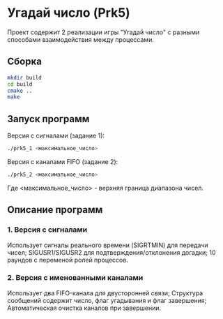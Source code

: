 # Угадай число (Prk5)

Проект содержит 2 реализации игры "Угадай число" с разными способами взаимодействия между процессами.

## Сборка
```bash
mkdir build
cd build
cmake ..
make 
```

## Запуск программ
Версия с сигналами (задание 1):
```bash
./prk5_1 <максимальное_число> 
```

Версия с каналами FIFO (задание 2):
```bash
./prk5_2 <максимальное_число> 
```

Где <максимальное_число> - верхняя граница диапазона чисел.


## Описание программ
### 1. Версия с сигналами
Использует сигналы реального времени (SIGRTMIN) для передачи чисел;
SIGUSR1/SIGUSR2 для подтверждения/отклонения догадки;
10 раундов с переменой ролей процессов.

### 2. Версия с именованными каналами
Использует два FIFO-канала для двусторонней связи;
Структура сообщений содержит число, флаг угадывания и флаг завершения;
Автоматическая очистка каналов при завершении.
